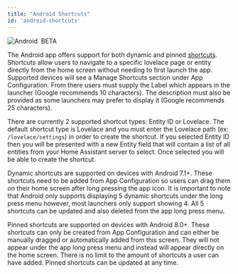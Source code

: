```yaml
---
title: "Android Shortcuts"
id: 'android-shortcuts'
---
```


![Android](/assets/android.svg) &nbsp;<span class="beta">BETA</span><br />

The Android app offers support for both dynamic and pinned [shortcuts](https://developer.android.com/guide/topics/ui/shortcuts). Shortcuts allow users to navigate to a specific lovelace page or entity directly from the home screen without needing to first launch the app. Supported devices will see a Manage Shortcuts section under App Configuration. From there users must supply the Label which appears in the launcher (Google recommends 10 characters). The description must also be provided as some launchers may prefer to display it (Google recommends 25 characters).

There are currently 2 supported shortcut types: Entity ID or Lovelace. The default shortcut type is Lovelace and you must enter the Lovelace path (ex: `/lovelace/settings`) in order to create the shortcut. If you selected Entity ID then you will be presented with a new Entity field that will contain a list of all entities from your Home Assistant server to select. Once selected you will be able to create the shortcut.

Dynamic shortcuts are supported on devices with Android 7.1+. These shortcuts need to be added from App Configuration so users can drag them on their home screen after long pressing the app icon. It is important to note that Android only supports displaying 5 dynamic shortcuts under the long press menu however, most launchers only support showing 4. All 5 shortcuts can be updated and also deleted from the app long press menu.

Pinned shortcuts are supported on devices with Android 8.0+. These shortcuts can only be created from App Configuration and can either be manually dragged or automatically added from this screen. They will not appear under the app long press menu and instead will appear directly on the home screen. There is no limit to the amount of shortcuts a user can have added. Pinned shortcuts can be updated at any time.
